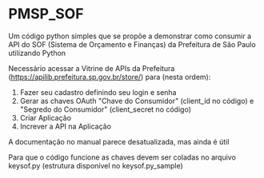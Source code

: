 # PMSP_SOF
Um código python simples que se propõe a demonstrar como consumir a API do SOF (Sistema de Orçamento e Finanças) da Prefeitura de São Paulo utilizando Python

Necessário acessar a Vitrine de APIs da Prefeitura (https://apilib.prefeitura.sp.gov.br/store/) para (nesta ordem):
1) Fazer seu cadastro definindo seu login e senha
2) Gerar as chaves OAuth "Chave do Consumidor" (client_id no código) e "Segredo do Consumidor" (client_secret no código)
3) Criar Aplicação
4) Increver a API na Aplicação

A documentação no manual parece desatualizada, mas ainda é útil

Para que o código funcione as chaves devem ser coladas no arquivo keysof.py (estrutura disponível no keysof.py_sample)
